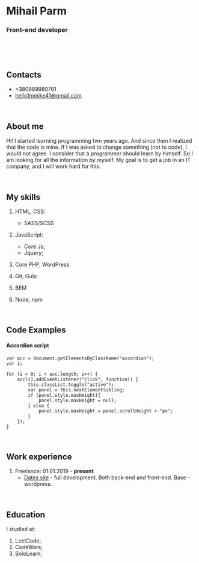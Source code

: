 # Mihail Parm

### Front-end developer

<br>
<br>
<br>

## Contacts
  * +380989980761 <br>
  * hello1mmike41@gmail.com
      
<br>
    
## About me
Hi! I started learning programming two years ago. And since then I realized that the code is mine. If I was asked to change something (not to code), I would not agree. I consider that a programmer should learn by himself. So I am looking for all the information by myself. My goal is to get a job in an IT company, and I will work hard for this.
      
<br>
    
## My skills
1. HTML, CSS:
    * SASS/SCSS
    
2. JavaScript:
    * Core Js;
    * Jquery;
    
3. Core PHP, WordPress
    
3. Git, Gulp

4. BEM

5. Node, npm
      
<br>
    
## Code Examples
#### Accordion script
    var acc = document.getElementsByClassName("accordion");
    var i;

    for (i = 0; i < acc.length; i++) {
        acc[i].addEventListener("click", function() {
            this.classList.toggle("active");
            var panel = this.nextElementSibling;
            if (panel.style.maxHeight){
                panel.style.maxHeight = null;
            } else {
                panel.style.maxHeight = panel.scrollHeight + "px";
            } 
        });
    }
      
<br>
    
## Work experience
1. Freelance: 01.01.2019 - <b>present</b>
    * [Dates site](http://myukrainedate2.websolutions.pp.ua/) - full development. Both back-end and front-end. Base - wordpress.
      
<br>
    
## Education
I studied at:
1. LeetCode;
2. CodeWars;
3. SoloLearn;
      
<br>
